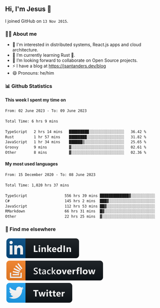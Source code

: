 ## Hi, I'm Jesus 👋

I joined GitHub on `13 Nov 2015`.

<!-- Talking about you -->

### 👨‍💻 About me

- 👦 I'm interested in distributed systems, React.js apps and cloud architecture.
- 🌱 I’m currently learning Rust 🦀.
- 👯 I’m looking forward to collaborate on Open Source projects.
- ⚡️ I have a blog at <https://jsantanders.dev/blog>
- 😄 Pronouns: he/him

### 📊 Github Statistics

#### This week I spent my time on

<!--START_SECTION:weekly-->

```txt
From: 02 June 2023 - To: 09 June 2023

Total Time: 6 hrs 9 mins

TypeScript   2 hrs 14 mins   █████████░░░░░░░░░░░░░░░░   36.42 %
Rust         1 hr 57 mins    ████████░░░░░░░░░░░░░░░░░   31.82 %
JavaScript   1 hr 34 mins    ██████▒░░░░░░░░░░░░░░░░░░   25.65 %
Groovy       9 mins          ▓░░░░░░░░░░░░░░░░░░░░░░░░   02.61 %
Other        8 mins          ▓░░░░░░░░░░░░░░░░░░░░░░░░   02.36 %
```

<!--END_SECTION:weekly-->

#### My most used languages

<!--START_SECTION:alltime-->

```txt
From: 15 December 2020 - To: 08 June 2023

Total Time: 1,020 hrs 37 mins

TypeScript                 556 hrs 39 mins █████████████▓░░░░░░░░░░░   54.54 %
C#                         145 hrs 2 mins  ███▓░░░░░░░░░░░░░░░░░░░░░   14.21 %
JavaScript                 112 hrs 53 mins ██▓░░░░░░░░░░░░░░░░░░░░░░   11.06 %
RMarkdown                  66 hrs 31 mins  █▓░░░░░░░░░░░░░░░░░░░░░░░   06.52 %
Other                      22 hrs 25 mins  ▓░░░░░░░░░░░░░░░░░░░░░░░░   02.20 %
```

<!--END_SECTION:alltime-->

### 📢 Find me elsewhere

<p>
  <a target="_blank" href="https://linkedin.com/in/jsantanders">
    <img src="https://github.com/jsantanders/jsantanders/blob/master/img/linkedin.svg" alt="LinkedIn" style="vertical-align:top; margin:4px">
  </a>
  
  <a target="_blank" href="https://stackoverflow.com/users/7318331/jesus-santander">
    <img src="https://github.com/jsantanders/jsantanders/blob/master/img/stackoverflow.svg" alt="StackOverflow" style="vertical-align:top; margin:4px">
  </a>
  
  <a target="_blank" href="http://twitter.com/jsantanders">
    <img src="https://github.com/jsantanders/jsantanders/blob/master/img/twitter.svg" alt="Twitter" style="vertical-align:top; margin:4px">
  </a>
</p>
